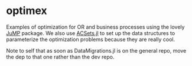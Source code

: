 # optimex

Examples of optimization for OR and business processes using the lovely [JuMP](https://jump.dev/) package. We also use [ACSets.jl](https://github.com/AlgebraicJulia/ACSets.jl) to set up the data structures to parameterize the optimization problems because they are really cool.

Note to self that as soon as DataMigrations.jl is on the general repo, move the dep to that one rather than the dev repo.